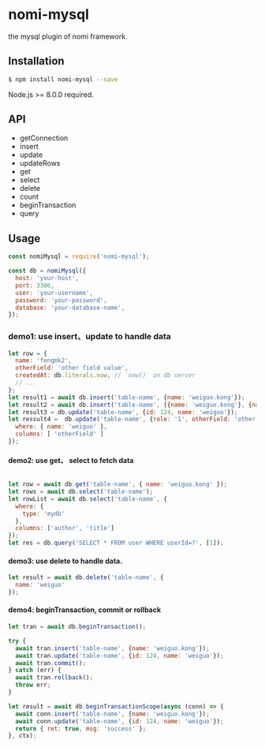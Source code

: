 # nomi-mysql

the mysql plugin of nomi framework.

## Installation

``` bash
$ npm install nomi-mysql --save
```

Node.js >= 8.0.0  required.

## API

- getConnection
- insert
- update
- updateRows
- get
- select
- delete
- count
- beginTransaction
- query

## Usage

```js
const nomiMysql = require('nomi-mysql');

const db = nomiMysql({
  host: 'your-host',
  port: 3306,
  user: 'your-username',
  password: 'your-password',
  database: 'your-database-name',
});
```

### demo1: use insert、update to handle data
``` js
let row = {
  name: 'fengmk2',
  otherField: 'other field value',
  createdAt: db.literals.now, // `now()` on db server
  // ...
};
let result1 = await db.insert('table-name', {name: 'weiguo.kong'});
let result2 = await db.insert('table-name', [{name: 'weiguo.kong'}, {name: 'lantao.wang'}]);
let result3 = db.update('table-name', {id: 124, name: 'weiguo'});
let ressult4 =  db.update('table-name', {role: '1', otherField: 'other' }, {
  where: { name: 'weiguo' },
  columns: [ 'otherField' ]
});

```


#### demo2: use get、 select to fetch data

```js

let row = await db.get('table-name', { name: 'weiguo.kong' });
let rows = await db.select('table-name');
let rowList = await db.select('table-name', {
  where: {
    type: 'mydb'
  },
  columns: ['author', 'title']
});
let res = db.query('SELECT * FROM user WHERE userId=?', [1]);
```

#### demo3: use delete to handle data.

```js
let result = await db.delete('table-name', {
  name: 'weiguo'
});

```

#### demo4: beginTransaction, commit or rollback

```js
let tran = await db.beginTransaction();

try {
  await tran.insert('table-name', {name: 'weiguo.kong'});
  await tran.update('table-name', {id: 124, name: 'weiguo'});
  await tran.commit();
} catch (err) {
  await tran.rollback();
  throw err;
}

let result = await db.beginTransactionScope(async (conn) => {
  await conn.insert('table-name', {name: 'weiguo.kong'});
  await conn.update('table-name', {id: 124, name: 'weiguo'});
  return { ret: true, msg: 'success' };
}, ctx);
```
